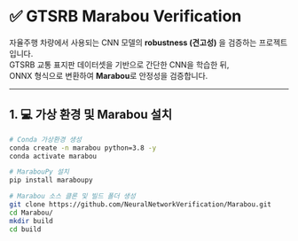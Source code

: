 # ✅ GTSRB Marabou Verification

자율주행 차량에서 사용되는 CNN 모델의 **robustness (견고성)** 을 검증하는 프로젝트입니다.  
GTSRB 교통 표지판 데이터셋을 기반으로 간단한 CNN을 학습한 뒤,  
ONNX 형식으로 변환하여 **Marabou**로 안정성을 검증합니다.

---

## 1. 💻 가상 환경 및 Marabou 설치

```bash
# Conda 가상환경 생성
conda create -n marabou python=3.8 -y
conda activate marabou

# MarabouPy 설치
pip install maraboupy

# Marabou 소스 클론 및 빌드 폴더 생성
git clone https://github.com/NeuralNetworkVerification/Marabou.git
cd Marabou/
mkdir build
cd build
